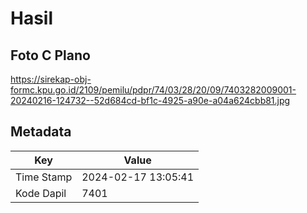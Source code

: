# Hasil

## Foto C Plano

https://sirekap-obj-formc.kpu.go.id/2109/pemilu/pdpr/74/03/28/20/09/7403282009001-20240216-124732--52d684cd-bf1c-4925-a90e-a04a624cbb81.jpg


## Metadata

| Key        | Value               |
| ---------- | ------------------- |
| Time Stamp | 2024-02-17 13:05:41 |
| Kode Dapil | 7401                |



